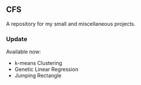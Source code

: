 <h2> CFS </h2>
A repository for my small and miscellaneous projects.
<br>
<h3> Update </h3>
Available now:
<ul>
  <li> k-means Clustering </li>
  <li> Genetic Linear Regression</li>
  <li> Jumping Rectangle</li>
</ul>

